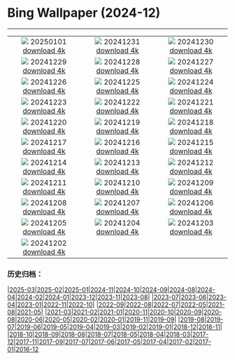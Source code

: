 # Bing Wallpaper (2024-12)
**************
| | | |
| :----: | :----: | :----: |
| ![](https://www.bing.com/th?id=OHR.Hogmanay2024_EN-GB1967612260_1920x1080.jpg) 20250101 [download 4k](https://www.bing.com/th?id=OHR.Hogmanay2024_EN-GB1967612260_UHD.jpg) | ![](https://www.bing.com/th?id=OHR.MountFieldNP_EN-GB1514220907_1920x1080.jpg) 20241231 [download 4k](https://www.bing.com/th?id=OHR.MountFieldNP_EN-GB1514220907_UHD.jpg) | ![](https://www.bing.com/th?id=OHR.BorobudurBells_EN-GB3331651821_1920x1080.jpg) 20241230 [download 4k](https://www.bing.com/th?id=OHR.BorobudurBells_EN-GB3331651821_UHD.jpg) |
| ![](https://www.bing.com/th?id=OHR.CoralTurtle_EN-GB3087704851_1920x1080.jpg) 20241229 [download 4k](https://www.bing.com/th?id=OHR.CoralTurtle_EN-GB3087704851_UHD.jpg) | ![](https://www.bing.com/th?id=OHR.LakeBledSnow_EN-GB9064661612_1920x1080.jpg) 20241228 [download 4k](https://www.bing.com/th?id=OHR.LakeBledSnow_EN-GB9064661612_UHD.jpg) | ![](https://www.bing.com/th?id=OHR.MouseholeXmas_EN-GB9459656621_1920x1080.jpg) 20241227 [download 4k](https://www.bing.com/th?id=OHR.MouseholeXmas_EN-GB9459656621_UHD.jpg) |
| ![](https://www.bing.com/th?id=OHR.ReindeerTrio_EN-GB9048626587_1920x1080.jpg) 20241226 [download 4k](https://www.bing.com/th?id=OHR.ReindeerTrio_EN-GB9048626587_UHD.jpg) | ![](https://www.bing.com/th?id=OHR.SantaSnowglobe_EN-GB8850390897_1920x1080.jpg) 20241225 [download 4k](https://www.bing.com/th?id=OHR.SantaSnowglobe_EN-GB8850390897_UHD.jpg) | ![](https://www.bing.com/th?id=OHR.FestivusCranes_EN-GB8631404413_1920x1080.jpg) 20241224 [download 4k](https://www.bing.com/th?id=OHR.FestivusCranes_EN-GB8631404413_UHD.jpg) |
| ![](https://www.bing.com/th?id=OHR.CrystalPier_EN-GB6658264823_1920x1080.jpg) 20241223 [download 4k](https://www.bing.com/th?id=OHR.CrystalPier_EN-GB6658264823_UHD.jpg) | ![](https://www.bing.com/th?id=OHR.BurningOfTheClocks2024_EN-GB6475088295_1920x1080.jpg) 20241222 [download 4k](https://www.bing.com/th?id=OHR.BurningOfTheClocks2024_EN-GB6475088295_UHD.jpg) | ![](https://www.bing.com/th?id=OHR.SantaClausVillage_EN-GB5411562669_1920x1080.jpg) 20241221 [download 4k](https://www.bing.com/th?id=OHR.SantaClausVillage_EN-GB5411562669_UHD.jpg) |
| ![](https://www.bing.com/th?id=OHR.SibiuRomania_EN-GB6095129735_1920x1080.jpg) 20241220 [download 4k](https://www.bing.com/th?id=OHR.SibiuRomania_EN-GB6095129735_UHD.jpg) | ![](https://www.bing.com/th?id=OHR.NutcrackerBallet_EN-GB4363189142_1920x1080.jpg) 20241219 [download 4k](https://www.bing.com/th?id=OHR.NutcrackerBallet_EN-GB4363189142_UHD.jpg) | ![](https://www.bing.com/th?id=OHR.ReinefjordenNorway_EN-GB7665717824_1920x1080.jpg) 20241218 [download 4k](https://www.bing.com/th?id=OHR.ReinefjordenNorway_EN-GB7665717824_UHD.jpg) |
| ![](https://www.bing.com/th?id=OHR.SalzburgSnow_EN-GB5350086810_1920x1080.jpg) 20241217 [download 4k](https://www.bing.com/th?id=OHR.SalzburgSnow_EN-GB5350086810_UHD.jpg) | ![](https://www.bing.com/th?id=OHR.MisurinaLake_EN-GB5184581408_1920x1080.jpg) 20241216 [download 4k](https://www.bing.com/th?id=OHR.MisurinaLake_EN-GB5184581408_UHD.jpg) | ![](https://www.bing.com/th?id=OHR.NorthernHawkOwl_EN-GB5538150484_1920x1080.jpg) 20241215 [download 4k](https://www.bing.com/th?id=OHR.NorthernHawkOwl_EN-GB5538150484_UHD.jpg) |
| ![](https://www.bing.com/th?id=OHR.ChristmasBudapest_EN-GB5094460199_1920x1080.jpg) 20241214 [download 4k](https://www.bing.com/th?id=OHR.ChristmasBudapest_EN-GB5094460199_UHD.jpg) | ![](https://www.bing.com/th?id=OHR.WildPoinsettia_EN-GB5028659817_1920x1080.jpg) 20241213 [download 4k](https://www.bing.com/th?id=OHR.WildPoinsettia_EN-GB5028659817_UHD.jpg) | ![](https://www.bing.com/th?id=OHR.DolomitesSky_EN-GB4868872493_1920x1080.jpg) 20241212 [download 4k](https://www.bing.com/th?id=OHR.DolomitesSky_EN-GB4868872493_UHD.jpg) |
| ![](https://www.bing.com/th?id=OHR.CornwallSnow_EN-GB4665693943_1920x1080.jpg) 20241211 [download 4k](https://www.bing.com/th?id=OHR.CornwallSnow_EN-GB4665693943_UHD.jpg) | ![](https://www.bing.com/th?id=OHR.GuanacosChile_EN-GB4439006560_1920x1080.jpg) 20241210 [download 4k](https://www.bing.com/th?id=OHR.GuanacosChile_EN-GB4439006560_UHD.jpg) | ![](https://www.bing.com/th?id=OHR.ReopeningNotreDame_EN-GB4181670261_1920x1080.jpg) 20241209 [download 4k](https://www.bing.com/th?id=OHR.ReopeningNotreDame_EN-GB4181670261_UHD.jpg) |
| ![](https://www.bing.com/th?id=OHR.Stonehenge2024_EN-GB3942393785_1920x1080.jpg) 20241208 [download 4k](https://www.bing.com/th?id=OHR.Stonehenge2024_EN-GB3942393785_UHD.jpg) | ![](https://www.bing.com/th?id=OHR.HelsinkiDusk_EN-GB3167240327_1920x1080.jpg) 20241207 [download 4k](https://www.bing.com/th?id=OHR.HelsinkiDusk_EN-GB3167240327_UHD.jpg) | ![](https://www.bing.com/th?id=OHR.MonoTufa_EN-GB2751110672_1920x1080.jpg) 20241206 [download 4k](https://www.bing.com/th?id=OHR.MonoTufa_EN-GB2751110672_UHD.jpg) |
| ![](https://www.bing.com/th?id=OHR.RhinosKenya_EN-GB8677567554_1920x1080.jpg) 20241205 [download 4k](https://www.bing.com/th?id=OHR.RhinosKenya_EN-GB8677567554_UHD.jpg) | ![](https://www.bing.com/th?id=OHR.JaipurFort_EN-GB1927902015_1920x1080.jpg) 20241204 [download 4k](https://www.bing.com/th?id=OHR.JaipurFort_EN-GB1927902015_UHD.jpg) | ![](https://www.bing.com/th?id=OHR.SnowMoose_EN-GB9676288027_1920x1080.jpg) 20241203 [download 4k](https://www.bing.com/th?id=OHR.SnowMoose_EN-GB9676288027_UHD.jpg) |
| ![](https://www.bing.com/th?id=OHR.IcebergsAntarctica_EN-GB9447266279_1920x1080.jpg) 20241202 [download 4k](https://www.bing.com/th?id=OHR.IcebergsAntarctica_EN-GB9447266279_UHD.jpg) |  |  |

### 历史归档：

|[2025-03](bing/2025-03/2025-03.md)|[2025-02](bing/2025-02/2025-02.md)|[2025-01](bing/2025-01/2025-01.md)|[2024-11](bing/2024-11/2024-11.md)|[2024-10](bing/2024-10/2024-10.md)|[2024-09](bing/2024-09/2024-09.md)|[2024-08](bing/2024-08/2024-08.md)|[2024-04](bing/2024-04/2024-04.md)|[2024-02](bing/2024-02/2024-02.md)|[2024-01](bing/2024-01/2024-01.md)|[2023-12](bing/2023-12/2023-12.md)|[2023-11](bing/2023-11/2023-11.md)|[2023-08](bing/2023-08/2023-08.md)|
|[2023-07](bing/2023-07/2023-07.md)|[2023-06](bing/2023-06/2023-06.md)|[2023-04](bing/2023-04/2023-04.md)|[2023-01](bing/2023-01/2023-01.md)|[2022-11](bing/2022-11/2022-11.md)|[2022-10](bing/2022-10/2022-10.md)|
|[2022-09](bing/2022-09/2022-09.md)|[2022-08](bing/2022-08/2022-08.md)|[2022-07](bing/2022-07/2022-07.md)|[2022-05](bing/2022-05/2022-05.md)|[2021-08](bing/2021-08/2021-08.md)|[2021-05](bing/2021-05/2021-05.md)|
|[2021-03](bing/2021-03/2021-03.md)|[2021-02](bing/2021-02/2021-02.md)|[2021-01](bing/2021-01/2021-01.md)|[2020-11](bing/2020-11/2020-11.md)|[2020-10](bing/2020-10/2020-10.md)|[2020-09](bing/2020-09/2020-09.md)|[2020-08](bing/2020-08/2020-08.md)|[2020-06](bing/2020-06/2020-06.md)|[2020-05](bing/2020-05/2020-05.md)|[2020-02](bing/2020-02/2020-02.md)|[2020-01](bing/2020-01/2020-01.md)|[2019-11](bing/2019-11/2019-11.md)|[2019-09](bing/2019-09/2019-09.md)|
|[2019-08](bing/2019-08/2019-08.md)|[2019-07](bing/2019-07/2019-07.md)|[2019-06](bing/2019-06/2019-06.md)|[2019-05](bing/2019-05/2019-05.md)|[2019-04](bing/2019-04/2019-04.md)|[2019-03](bing/2019-03/2019-03.md)|[2019-02](bing/2019-02/2019-02.md)|[2019-01](bing/2019-01/2019-01.md)|[2018-12](bing/2018-12/2018-12.md)|[2018-11](bing/2018-11/2018-11.md)|
|[2018-10](bing/2018-10/2018-10.md)|[2018-09](bing/2018-09/2018-09.md)|[2018-08](bing/2018-08/2018-08.md)|[2018-07](bing/2018-07/2018-07.md)|[2018-05](bing/2018-05/2018-05.md)|[2018-04](bing/2018-04/2018-04.md)|[2018-03](bing/2018-03/2018-03.md)|[2017-12](bing/2017-12/2017-12.md)|[2017-11](bing/2017-11/2017-11.md)|[2017-09](bing/2017-09/2017-09.md)|[2017-07](bing/2017-07/2017-07.md)|[2017-06](bing/2017-06/2017-06.md)|[2017-05](bing/2017-05/2017-05.md)|[2017-04](bing/2017-04/2017-04.md)|[2017-02](bing/2017-02/2017-02.md)|[2017-01](bing/2017-01/2017-01.md)|[2016-12](bing/2016-12/2016-12.md)